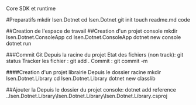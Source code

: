 Core SDK et runtime

#Preparatifs
mkdir Isen.Dotnet
cd Isen.Dotnet
git init
touch readme.md
code

##Creation de l'espace de travail
##Creation d'un projet console
mkdir Isen.Dotnet.ConsoleApp
cd Isen.Dotnet.ConsoleApp
dotnet new console
dotnet run

###Commit Git
Depuis la racine du projet
Etat des fichiers (non track): git status
Tracker les fichier : git add .
Commit :  git commit -m

####Creation d'un projet librairie
Depuis le dossier racine
mkdir Isen.Dotnet.Library
cd Isen.Dotnet.Library
dotnet new classlib

##Ajouter la 
Depuis le dossier du projet console:
dotnet add reference ..Isen.Dotnet.Library\Isen.Dotnet.Library\Isen.Dotnet.Library.csproj

